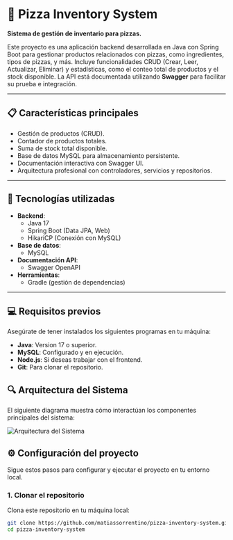 # 🍕 Pizza Inventory System

**Sistema de gestión de inventario para pizzas.**

Este proyecto es una aplicación backend desarrollada en Java con Spring Boot para gestionar productos relacionados con pizzas, como ingredientes, tipos de pizzas, y más. Incluye funcionalidades CRUD (Crear, Leer, Actualizar, Eliminar) y estadísticas, como el conteo total de productos y el stock disponible. La API está documentada utilizando **Swagger** para facilitar su prueba e integración.

---

## 📋 Características principales

- Gestión de productos (CRUD).
- Contador de productos totales.
- Suma de stock total disponible.
- Base de datos MySQL para almacenamiento persistente.
- Documentación interactiva con Swagger UI.
- Arquitectura profesional con controladores, servicios y repositorios.

---

## 🚀 Tecnologías utilizadas

- **Backend**: 
  - Java 17
  - Spring Boot (Data JPA, Web)
  - HikariCP (Conexión con MySQL)
- **Base de datos**: 
  - MySQL
- **Documentación API**: 
  - Swagger OpenAPI
- **Herramientas**:
  - Gradle (gestión de dependencias)

---

## 💻 Requisitos previos

Asegúrate de tener instalados los siguientes programas en tu máquina:

- **Java**: Version 17 o superior.
- **MySQL**: Configurado y en ejecución.
- **Node.js**: Si deseas trabajar con el frontend.
- **Git**: Para clonar el repositorio.
## 🔍 Arquitectura del Sistema

El siguiente diagrama muestra cómo interactúan los componentes principales del sistema:

![Arquitectura del Sistema](docs/architecture-diagram.drawio.png)

## ⚙️ Configuración del proyecto

Sigue estos pasos para configurar y ejecutar el proyecto en tu entorno local.

### **1. Clonar el repositorio**
Clona este repositorio en tu máquina local:
```bash
git clone https://github.com/matiassorrentino/pizza-inventory-system.git
cd pizza-inventory-system
